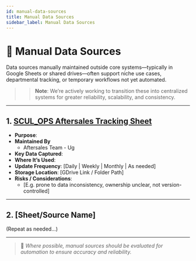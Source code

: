 ```yaml
---
id: manual-data-sources
title: Manual Data Sources
sidebar_label: Manual Data Sources
---
```


# 📝 Manual Data Sources

Data sources manually maintained outside core systems—typically in Google Sheets or shared drives—often support niche use cases, departmental tracking, or temporary workflows not yet automated.

>> **Note**: We’re actively working to transition these into centralized systems for greater reliability, scalability, and consistency.

---

## 1. [SCUL_OPS Aftersales Tracking Sheet](https://docs.google.com/spreadsheets/d/1cl6dTWeONykuyzpKSTvtdTPkjD1Zr4RWrUnC8jwhcBs/edit?gid=1777970599#gid=1777970599)

- **Purpose**:
- **Maintained By**
  - Aftersales Team - Ug
- **Key Data Captured**:
- **Where It’s Used**:
- **Update Frequency**: [Daily | Weekly | Monthly | As needed]
- **Storage Location**: [GDrive Link / Folder Path]
- **Risks / Considerations**:
  - [E.g. prone to data inconsistency, ownership unclear, not version-controlled]

---

## 2. [Sheet/Source Name]

(Repeat as needed...)

---

> 📌 _Where possible, manual sources should be evaluated for automation to ensure accuracy and reliability._
